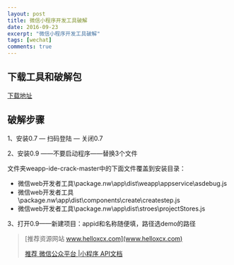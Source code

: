 ```yaml
---
layout: post
title: 微信小程序开发工具破解
date: 2016-09-23
excerpt: "微信小程序开发工具破解"
tags: [wechat]
comments: true
---
```


## 下载工具和破解包

[下载地址](https://github.com/vivianking6855/vivianking6855.github.io/blob/master/datum/tools/wechat%E5%B0%8F%E7%A8%8B%E5%BA%8F.rar)

## 破解步骤

1、安装0.7 — 扫码登陆 — 关闭0.7

2、安装0.9 ——不要启动程序——替换3个文件

文件夹weapp-ide-crack-master中的下面文件覆盖到安装目录：

- 微信web开发者工具\package.nw\app\dist\weapp\appservice\asdebug.js
- 微信web开发者工具\package.nw\app\dist\components\create\createstep.js
- 微信web开发者工具\package.nw\app\dist\stroes\projectStores.js

3、打开0.9——新建项目：appid和名称随便填，路径选demo的路径


> [推荐资源网站 www.helloxcx.com](www.helloxcx.com)
> 
> [推荐 微信公众平台 |小程序 API文档](http://wxopen.notedown.cn/)

